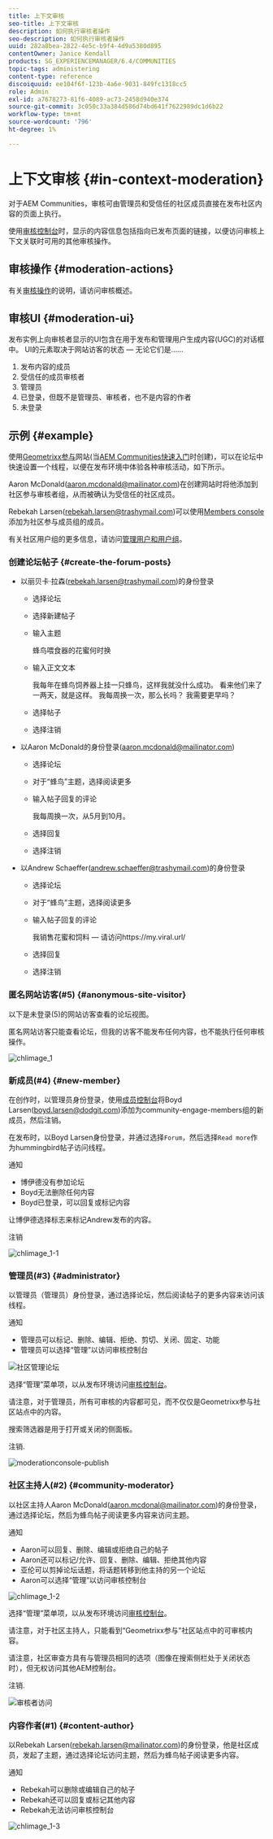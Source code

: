 ```yaml
---
title: 上下文审核
seo-title: 上下文审核
description: 如何执行审核者操作
seo-description: 如何执行审核者操作
uuid: 282a8bea-2822-4e5c-b9f4-4d9a5380d895
contentOwner: Janice Kendall
products: SG_EXPERIENCEMANAGER/6.4/COMMUNITIES
topic-tags: administering
content-type: reference
discoiquuid: ee104f6f-123b-4a6e-9031-849fc1318cc5
role: Admin
exl-id: a7678273-81f6-4089-ac73-2458d940e374
source-git-commit: 3c050c33a384d586d74bd641f7622989dc1d6b22
workflow-type: tm+mt
source-wordcount: '796'
ht-degree: 1%

---
```


# 上下文审核 {#in-context-moderation}

对于AEM Communities，审核可由管理员和受信任的社区成员直接在发布社区内容的页面上执行。

使用[审核控制台](moderation.md)时，显示的内容信息包括指向已发布页面的链接，以便访问审核上下文关联时可用的其他审核操作。

## 审核操作 {#moderation-actions}

有关[审核操作](moderate-ugc.md#moderation-actions)的说明，请访问审核概述。

## 审核UI {#moderation-ui}

发布实例上向审核者显示的UI包含在用于发布和管理用户生成内容(UGC)的对话框中。 UI的元素取决于网站访客的状态 — 无论它们是……

1. 发布内容的成员
1. 受信任的成员审核者
1. 管理员
1. 已登录，但既不是管理员、审核者，也不是内容的作者
1. 未登录

## 示例 {#example}

使用[Geometrixx参与](http://localhost:4503/content/sites/engage/en.html)网站(当[AEM Communities快速入门](getting-started.md)时创建)，可以在论坛中快速设置一个线程，以便在发布环境中体验各种审核活动，如下所示。

Aaron McDonald(aaron.mcdonald@mailinator.com)在创建网站时将他添加到社区参与审核者组，从而被确认为受信任的社区成员。

Rebekah Larsen(rebekah.larsen@trashymail.com)可以使用[Members console](members.md)添加为社区参与成员组的成员。

有关社区用户组的更多信息，请访问[管理用户和用户组](users.md)。

### 创建论坛帖子 {#create-the-forum-posts}

* 以丽贝卡·拉森(rebekah.larsen@trashymail.com)的身份登录

   * 选择论坛
   * 选择新建帖子
   * 输入主题

      蜂鸟喂食器的花蜜何时换

   * 输入正文文本

      我每年在蜂鸟饲养器上挂一只蜂鸟，这样我就没什么成功。 看来他们来了一两天，就是这样。 我每周换一次，那么长吗？ 我需要更早吗？
   * 选择帖子
   * 选择注销

* 以Aaron McDonald的身份登录(aaron.mcdonald@mailinator.com)

   * 选择论坛
   * 对于“蜂鸟”主题，选择阅读更多
   * 输入帖子回复的评论

      我每周换一次，从5月到10月。

   * 选择回复
   * 选择注销

* 以Andrew Schaeffer(andrew.schaeffer@trashymail.com)的身份登录

   * 选择论坛
   * 对于“蜂鸟”主题，选择阅读更多
   * 输入帖子回复的评论

      我销售花蜜和饲料 — 请访问https://my.viral.url/

   * 选择回复
   * 选择注销

### 匿名网站访客(#5) {#anonymous-site-visitor}

以下是未登录(5)的网站访客查看的论坛视图。

匿名网站访客只能查看论坛，但我的访客不能发布任何内容，也不能执行任何审核操作。

![chlimage_1](assets/chlimage_1.png)

### 新成员(#4) {#new-member}

在创作时，以管理员身份登录，使用[成员控制台](members.md)将Boyd Larsen(boyd.larsen@dodgit.com)添加为community-engage-members组的新成员，然后注销。

在发布时，以Boyd Larsen身份登录，并通过选择`Forum`，然后选择`Read more`作为hummingbird帖子访问线程。

通知

* 博伊德没有参加论坛
* Boyd无法删除任何内容
* Boyd已登录，可以回复或标记内容

让博伊德选择标志来标记Andrew发布的内容。

注销

![chlimage_1-1](assets/chlimage_1-1.png)

### 管理员(#3) {#administrator}

以管理员（管理员）身份登录，通过选择论坛，然后阅读帖子的更多内容来访问该线程。

通知

* 管理员可以标记、删除、编辑、拒绝、剪切、关闭、固定、功能
* 管理员可以选择“管理”以访问审核控制台

![社区管理论坛](assets/communityadmin-forum.png)

选择“管理”菜单项，以从发布环境访问[审核控制台](moderation.md)。

请注意，对于管理员，所有可审核的内容都可见，而不仅仅是Geometrixx参与社区站点中的内容。

搜索筛选器是用于打开或关闭的侧面板。

注销.

![moderationconsole-publish](assets/moderationconsole-publish.png)

### 社区主持人(#2) {#community-moderator}

以社区主持人Aaron McDonald(aaron.mcdonal@mailinator.com)的身份登录，通过选择论坛，然后为蜂鸟帖子阅读更多内容来访问主题。

通知

* Aaron可以回复、删除、编辑或拒绝自己的帖子
* Aaron还可以标记/允许、回复、删除、编辑、拒绝其他内容
* 亚伦可以剪掉论坛话题，将话题转移到他主持的另一个论坛
* Aaron可以选择“管理”以访问审核控制台

![chlimage_1-2](assets/chlimage_1-2.png)

选择“管理”菜单项，以从发布环境访问[审核控制台](moderation.md)。

请注意，对于社区主持人，只能看到“Geometrixx参与”社区站点中的可审核内容。

请注意，社区审查方具有与管理员相同的选项（图像在搜索侧栏处于关闭状态时），但无权访问其他AEM控制台。

注销.

![审核者访问](assets/moderatoraccess.png)

### 内容作者(#1) {#content-author}

以Rebekah Larsen(rebekah.larsen@mailinator.com)的身份登录，他是社区成员，发起了主题，通过选择论坛访问主题，然后为蜂鸟帖子阅读更多内容。

通知

* Rebekah可以删除或编辑自己的帖子
* Rebekah还可以回复或标记其他内容
* Rebekah无法访问审核控制台

![chlimage_1-3](assets/chlimage_1-3.png)
